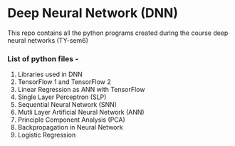 # Deep Neural Network (DNN)

This repo contains all the python programs created during the course deep neural networks (TY-sem6)

### List of python files - 

1. Libraries used in DNN
2. TensorFlow 1 and TensorFlow 2
3. Linear Regression as ANN with TensorFlow
4. Single Layer Perceptron (SLP)
5. Sequential Neural Network (SNN)
6. Mutli Layer Artificial Neural Network (ANN)
7. Principle Component Analysis (PCA)
8. Backpropagation in Neural Network
9. Logistic Regression


